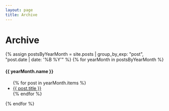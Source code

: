 ```yaml
---
layout: page
title: Archive
---
```


# Archive


{% assign postsByYearMonth = site.posts | group_by_exp: "post", "post.date | date: '%B %Y'" %}
{% for yearMonth in postsByYearMonth %}
  <h4>{{ yearMonth.name }}</h4>
  <ul>
    {% for post in yearMonth.items %}
      <li><a href="{{ baseurl }}/{{ post.url }}">{{ post.title }}</a></li>
    {% endfor %}
  </ul>
{% endfor %}
